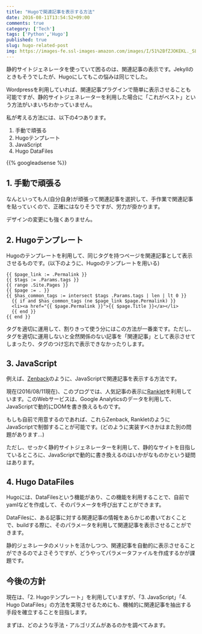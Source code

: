 ```yaml
---
title: "Hugoで関連記事を表示する方法"
date: 2016-08-11T13:54:52+09:00
comments: true
category: ['Tech']
tags: ['Python','Hugo']
published: true
slug: hugo-related-post
img: https://images-fe.ssl-images-amazon.com/images/I/51%2BfZJOKEKL._SL160_.jpg
---
```


静的サイトジェネレータを使っていて困るのは、関連記事の表示です。Jekyllのときもそうでしたが、Hugoにしてもこの悩みは同じでした。


Wordpressを利用していれば、関連記事プラグインで簡単に表示させることも可能ですが、静的サイトジェネレーターを利用した場合に「これがベスト」という方法がいまいちわかっていません。

私が考える方法には、以下の4つあります。

1. 手動で頑張る
2. Hugoテンプレート
3. JavaScript
4. Hugo DataFiles

<!--more-->
{{% googleadsense %}}

## 1. 手動で頑張る

なんといっても人(自分自身)が頑張って関連記事を選択して、手作業で関連記事を貼っていくので、正確にはなりそうですが、労力が掛かります。

デザインの変更にも強くありません。

## 2. Hugoテンプレート

Hugoのテンプレートを利用して、同じタグを持つページを関連記事として表示させるものです。(以下のように、Hugoのテンプレートを用いる)

```
{{ $page_link := .Permalink }}
{{ $tags := .Params.tags }}
{{ range .Site.Pages }}
{{ $page := . }}
{{ $has_common_tags := intersect $tags .Params.tags | len | lt 0 }}
  {{ if and $has_common_tags (ne $page_link $page.Permalink) }}
  <li><a href="{{ $page.Permalink }}">{{ $page.Title }}</a></li>
  {{ end }}
{{ end }}
```

タグを適切に運用して、割りきって使う分にはこの方法が一番楽です。ただし、タグを適切に運用しないと全然関係のない記事を「関連記事」として表示させてしまったり、タグのつけ忘れで表示できなかったりします。

## 3. JavaScript

例えば、[Zenback](https://zenback.jp/)のように、JavaScriptで関連記事を表示する方法です。

現在(2016/08/11現在)、このブログでは、人気記事の表示に[Ranklet](https://ranklet.com/)を利用しています。このWebサービスは、Google Analyticsのデータを利用して、JavaScriptで動的にDOMを書き換えるものです。

もしも自前で用意するのであれば、これらZenback, RankletのようにJavaScriptで制御することが可能です。(どのように実装すべきかはまた別の問題があります…)

ただし、せっかく静的サイトジェネレーターを利用して、静的なサイトを目指しているところに、JavaScriptで動的に書き換えるのはいかがなものかという疑問はあります。

## 4. Hugo DataFiles

Hugoには、DataFilesという機能があり、この機能を利用することで、自前でyamlなどを作成して、そのパラメータを呼び出すことができます。

DataFilesに、ある記事に対する関連記事の情報をあらかじめ書いておくことで、buildする際に、そのパラメータを利用して関連記事を表示させることができます。

静的ジェネレータのメリットを活かしつつ、関連記事を自動的に表示させることができるのでよさそうですが、どうやってパラメータファイルを作成するかが課題です。


## 今後の方針

現在は、「2. Hugoテンプレート」を利用していますが、「3. JavaScript」「4. Hugo DataFiles」の方法を実現させるためにも、機械的に関連記事を抽出する手段を確立することを目指します。

まずは、どのような手法・アルゴリズムがあるのかを調べてみます。
